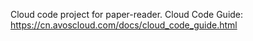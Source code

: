Cloud code project for paper-reader. Cloud Code Guide: https://cn.avoscloud.com/docs/cloud_code_guide.html